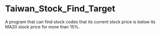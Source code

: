 # Taiwan_Stock_Find_Target
A program that can find stock codes that its current stock price is below its MA20 stock price for more than 15%.
